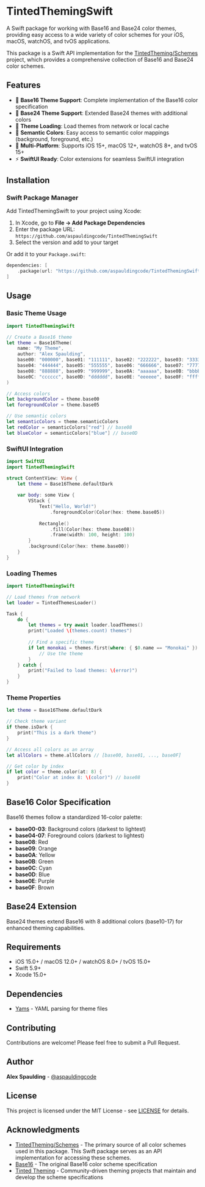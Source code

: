 # TintedThemingSwift

A Swift package for working with Base16 and Base24 color themes, providing easy access to a wide variety of color schemes for your iOS, macOS, watchOS, and tvOS applications.

This package is a Swift API implementation for the [TintedTheming/Schemes](https://github.com/tinted-theming/schemes) project, which provides a comprehensive collection of Base16 and Base24 color schemes.

## Features

- 🎨 **Base16 Theme Support**: Complete implementation of the Base16 color specification
- 🌈 **Base24 Theme Support**: Extended Base24 themes with additional colors
- 🔄 **Theme Loading**: Load themes from network or local cache
- 🎯 **Semantic Colors**: Easy access to semantic color mappings (background, foreground, etc.)
- 📱 **Multi-Platform**: Supports iOS 15+, macOS 12+, watchOS 8+, and tvOS 15+
- ⚡ **SwiftUI Ready**: Color extensions for seamless SwiftUI integration

## Installation

### Swift Package Manager

Add TintedThemingSwift to your project using Xcode:

1. In Xcode, go to **File → Add Package Dependencies**
2. Enter the package URL: `https://github.com/aspauldingcode/TintedThemingSwift`
3. Select the version and add to your target

Or add it to your `Package.swift`:

```swift
dependencies: [
    .package(url: "https://github.com/aspauldingcode/TintedThemingSwift", from: "1.0.0")
]
```

## Usage

### Basic Theme Usage

```swift
import TintedThemingSwift

// Create a Base16 theme
let theme = Base16Theme(
    name: "My Theme",
    author: "Alex Spaulding",
    base00: "000000", base01: "111111", base02: "222222", base03: "333333",
    base04: "444444", base05: "555555", base06: "666666", base07: "777777",
    base08: "888888", base09: "999999", base0A: "aaaaaa", base0B: "bbbbbb",
    base0C: "cccccc", base0D: "dddddd", base0E: "eeeeee", base0F: "ffffff"
)

// Access colors
let backgroundColor = theme.base00
let foregroundColor = theme.base05

// Use semantic colors
let semanticColors = theme.semanticColors
let redColor = semanticColors["red"] // base08
let blueColor = semanticColors["blue"] // base0D
```

### SwiftUI Integration

```swift
import SwiftUI
import TintedThemingSwift

struct ContentView: View {
    let theme = Base16Theme.defaultDark
    
    var body: some View {
        VStack {
            Text("Hello, World!")
                .foregroundColor(Color(hex: theme.base05))
            
            Rectangle()
                .fill(Color(hex: theme.base08))
                .frame(width: 100, height: 100)
        }
        .background(Color(hex: theme.base00))
    }
}
```

### Loading Themes

```swift
import TintedThemingSwift

// Load themes from network
let loader = TintedThemesLoader()

Task {
    do {
        let themes = try await loader.loadThemes()
        print("Loaded \(themes.count) themes")
        
        // Find a specific theme
        if let monokai = themes.first(where: { $0.name == "Monokai" }) {
            // Use the theme
        }
    } catch {
        print("Failed to load themes: \(error)")
    }
}
```

### Theme Properties

```swift
let theme = Base16Theme.defaultDark

// Check theme variant
if theme.isDark {
    print("This is a dark theme")
}

// Access all colors as an array
let allColors = theme.allColors // [base00, base01, ..., base0F]

// Get color by index
if let color = theme.color(at: 8) {
    print("Color at index 8: \(color)") // base08
}
```

## Base16 Color Specification

Base16 themes follow a standardized 16-color palette:

- **base00-03**: Background colors (darkest to lightest)
- **base04-07**: Foreground colors (darkest to lightest)
- **base08**: Red
- **base09**: Orange
- **base0A**: Yellow
- **base0B**: Green
- **base0C**: Cyan
- **base0D**: Blue
- **base0E**: Purple
- **base0F**: Brown

## Base24 Extension

Base24 themes extend Base16 with 8 additional colors (base10-17) for enhanced theming capabilities.

## Requirements

- iOS 15.0+ / macOS 12.0+ / watchOS 8.0+ / tvOS 15.0+
- Swift 5.9+
- Xcode 15.0+

## Dependencies

- [Yams](https://github.com/jpsim/Yams) - YAML parsing for theme files

## Contributing

Contributions are welcome! Please feel free to submit a Pull Request.

## Author

**Alex Spaulding** - [@aspauldingcode](https://github.com/aspauldingcode)

## License

This project is licensed under the MIT License - see [LICENSE](LICENSE) for details.

## Acknowledgments

- [TintedTheming/Schemes](https://github.com/tinted-theming/schemes) - The primary source of all color schemes used in this package. This Swift package serves as an API implementation for accessing these schemes.
- [Base16](https://github.com/chriskempson/base16) - The original Base16 color scheme specification
- [Tinted Theming](https://github.com/tinted-theming) - Community-driven theming projects that maintain and develop the scheme specifications